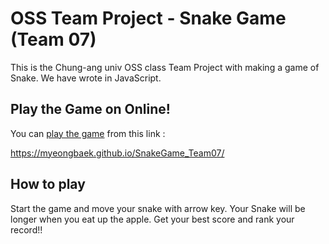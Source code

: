 # OSS Team Project - Snake Game (Team 07)

This is the Chung-ang univ OSS class Team Project with making a game of Snake. We have wrote in JavaScript.

## Play the Game on Online!


You can [play the game](https://myeongbaek.github.io/SnakeGame_Team07/
) from this link :

https://myeongbaek.github.io/SnakeGame_Team07/


## How to play


Start the game and move your snake with arrow key.
Your Snake will be longer when you eat up the apple. Get your best score and rank your record!!
                                    

